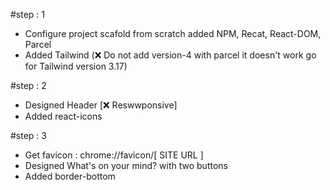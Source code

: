#step : 1

- Configure project scafold from scratch added NPM, Recat, React-DOM, Parcel 
- Added Tailwind (❌ Do not add version-4 with parcel it doesn't work go for Tailwind version 3.17)


#step : 2 

- Designed Header [❌ Reswwponsive]
- Added react-icons

#step : 3

- Get favicon : chrome://favicon/[ SITE URL ]
- Designed What's on your mind? with two buttons 
- Added border-bottom